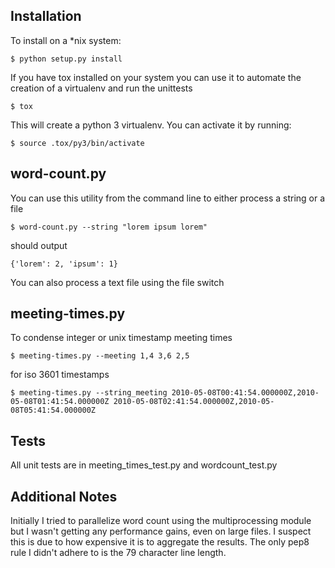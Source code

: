 ## Installation

To install on a *nix system:

<pre><code>$ python setup.py install</code></pre>

If you have tox installed on your system you can use it to automate the creation of a virtualenv and run the unittests

<pre><code>$ tox </code></pre>

This will create a python 3 virtualenv.  You can activate it by running:

<pre><code>$ source .tox/py3/bin/activate</code></pre>

## word-count.py

You can use this utility from the command line to either process a string or a file

<pre><code>$ word-count.py --string "lorem ipsum lorem"</code></pre>

should output

<pre><code>{'lorem': 2, 'ipsum': 1}</pre></code>

You can also process a text file using the file switch

## meeting-times.py

To condense integer or unix timestamp meeting times

<pre><code>$ meeting-times.py --meeting 1,4 3,6 2,5  </code></pre>

for iso 3601 timestamps

<pre><code>$ meeting-times.py --string_meeting 2010-05-08T00:41:54.000000Z,2010-05-08T01:41:54.000000Z 2010-05-08T02:41:54.000000Z,2010-05-08T05:41:54.000000Z  </code></pre>


## Tests

All unit tests are in meeting_times_test.py and wordcount_test.py


## Additional Notes

Initially I tried to parallelize word count using the multiprocessing module but I wasn't getting any performance gains, even on large files. I suspect this is due to how expensive it is to aggregate the results.  The only pep8 rule I didn't adhere to is the 79 character line length.
